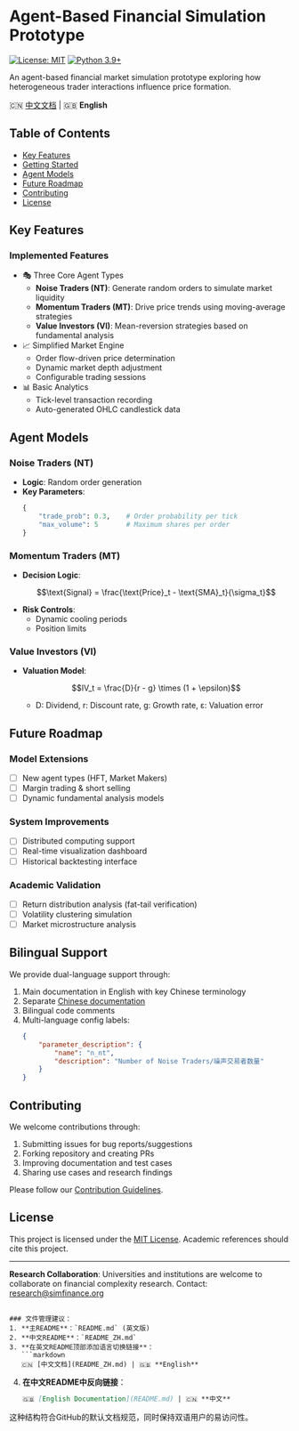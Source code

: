 # Agent-Based Financial Simulation Prototype

[![License: MIT](https://img.shields.io/badge/License-MIT-yellow.svg)](https://opensource.org/licenses/MIT) 
[![Python 3.9+](https://img.shields.io/badge/Python-3.9%2B-blue.svg)](https://www.python.org/)

An agent-based financial market simulation prototype exploring how heterogeneous trader interactions influence price formation.

🇨🇳 [中文文档](README_ZH.md) | 🇬🇧 **English** 

## Table of Contents
- [Key Features](#key-features)
- [Getting Started](#getting-started)
- [Agent Models](#agent-models)
- [Future Roadmap](#future-roadmap)
- [Contributing](#contributing)
- [License](#license)

## Key Features

### Implemented Features
- 🎭 Three Core Agent Types
  - **Noise Traders (NT)**: Generate random orders to simulate market liquidity
  - **Momentum Traders (MT)**: Drive price trends using moving-average strategies
  - **Value Investors (VI)**: Mean-reversion strategies based on fundamental analysis
- 📈 Simplified Market Engine
  - Order flow-driven price determination
  - Dynamic market depth adjustment
  - Configurable trading sessions
- 📊 Basic Analytics
  - Tick-level transaction recording
  - Auto-generated OHLC candlestick data

## Agent Models

### Noise Traders (NT)
- **Logic**: Random order generation
- **Key Parameters**:
  ```python
  {
      "trade_prob": 0.3,    # Order probability per tick
      "max_volume": 5       # Maximum shares per order
  }
  ```

### Momentum Traders (MT)
- **Decision Logic**:
  ```math
  \text{Signal} = \frac{\text{Price}_t - \text{SMA}_t}{\sigma_t}
  ```
- **Risk Controls**:
  - Dynamic cooling periods
  - Position limits

### Value Investors (VI)
- **Valuation Model**:
  ```math
  IV_t = \frac{D}{r - g} \times (1 + \epsilon)
  ```
  - D: Dividend, r: Discount rate, g: Growth rate, ε: Valuation error

## Future Roadmap

### Model Extensions
- [ ] New agent types (HFT, Market Makers)
- [ ] Margin trading & short selling
- [ ] Dynamic fundamental analysis models

### System Improvements
- [ ] Distributed computing support
- [ ] Real-time visualization dashboard
- [ ] Historical backtesting interface

### Academic Validation
- [ ] Return distribution analysis (fat-tail verification)
- [ ] Volatility clustering simulation
- [ ] Market microstructure analysis

## Bilingual Support

We provide dual-language support through:
1. Main documentation in English with key Chinese terminology
2. Separate [Chinese documentation](README_ZH.md)
3. Bilingual code comments
4. Multi-language config labels:
   ```json
   {
       "parameter_description": {
           "name": "n_nt",
           "description": "Number of Noise Traders/噪声交易者数量"
       }
   }
   ```

## Contributing

We welcome contributions through:
1. Submitting issues for bug reports/suggestions
2. Forking repository and creating PRs
3. Improving documentation and test cases
4. Sharing use cases and research findings

Please follow our [Contribution Guidelines](CONTRIBUTING.md).

## License

This project is licensed under the [MIT License](LICENSE). Academic references should cite this project.

---
**Research Collaboration**: Universities and institutions are welcome to collaborate on financial complexity research. Contact: research@simfinance.org
```

### 文件管理建议：
1. **主README**：`README.md` (英文版)
2. **中文README**：`README_ZH.md`
3. **在英文README顶部添加语言切换链接**：
   ```markdown
   🇨🇳 [中文文档](README_ZH.md) | 🇬🇧 **English**
   ```
4. **在中文README中反向链接**：
   ```markdown
   🇬🇧 [English Documentation](README.md) | 🇨🇳 **中文**
   ```

这种结构符合GitHub的默认文档规范，同时保持双语用户的易访问性。